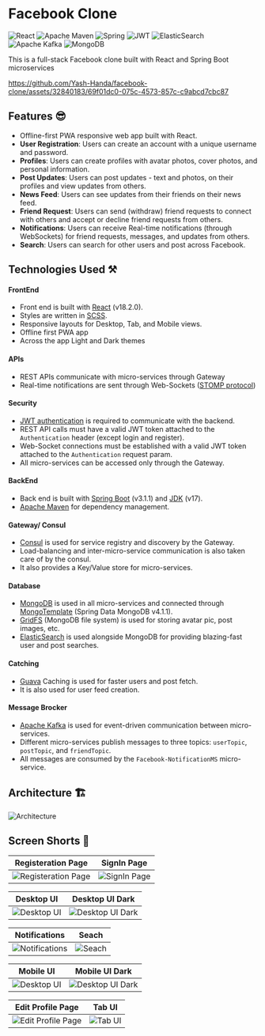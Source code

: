 # Facebook Clone

![React](https://img.shields.io/badge/react-%2320232a.svg?style=for-the-badge&logo=react&logoColor=%2361DAFB)
![Apache Maven](https://img.shields.io/badge/Apache%20Maven-C71A36?style=for-the-badge&logo=Apache%20Maven&logoColor=white)
![Spring](https://img.shields.io/badge/spring-%236DB33F.svg?style=for-the-badge&logo=spring&logoColor=white)
![JWT](https://img.shields.io/badge/JWT-black?style=for-the-badge&logo=JSON%20web%20tokens)
![ElasticSearch](https://img.shields.io/badge/-ElasticSearch-005571?style=for-the-badge&logo=elasticsearch)
![Apache Kafka](https://img.shields.io/badge/Apache%20Kafka-000?style=for-the-badge&logo=apachekafka)
![MongoDB](https://img.shields.io/badge/MongoDB-%234ea94b.svg?style=for-the-badge&logo=mongodb&logoColor=white)

This is a full-stack Facebook clone built with React and Spring Boot microservices

https://github.com/Yash-Handa/facebook-clone/assets/32840183/69f01dc0-075c-4573-857c-c9abcd7cbc87

## Features 😎

- Offline-first PWA responsive web app built with React.
- **User Registration**: Users can create an account with a unique username and password.
- **Profiles**: Users can create profiles with avatar photos, cover photos, and personal information.
- **Post Updates**: Users can post updates - text and photos, on their profiles and view updates from others.
- **News Feed**: Users can see updates from their friends on their news feed.
- **Friend Request**: Users can send (withdraw) friend requests to connect with others and accept or decline friend requests from others.
- **Notifications**: Users can receive Real-time notifications (through WebSockets) for friend requests, messages, and updates from others.
- **Search**: Users can search for other users and post across Facebook.

## Technologies Used ⚒️

#### FrontEnd

  - Front end is built with [React](https://react.dev/) (v18.2.0).
  - Styles are written in [SCSS](https://sass-lang.com/).
  - Responsive layouts for Desktop, Tab, and Mobile views.
  - Offline first PWA app
  - Across the app Light and Dark themes

#### APIs

  - REST APIs communicate with micro-services through Gateway
  - Real-time notifications are sent through Web-Sockets ([STOMP protocol](https://stomp.github.io/))

#### Security
  - [JWT authentication](https://jwt.io/) is required to communicate with the backend.
  - REST API calls must have a valid JWT token attached to the `Authentication` header (except login and register).
  - Web-Socket connections must be established with a valid JWT token attached to the `Authentication` request param.
  - All micro-services can be accessed only through the Gateway.

#### BackEnd
  - Back end is built with [Spring Boot](https://spring.io/projects/spring-boot) (v3.1.1) and [JDK](https://www.oracle.com/java) (v17).
  - [Apache Maven](https://maven.apache.org/) for dependency management.

#### Gateway/ Consul
  - [Consul](https://www.consul.io/) is used for service registry and discovery by the Gateway.
  - Load-balancing and inter-micro-service communication is also taken care of by the consul.
  - It also provides a Key/Value store for micro-services.

#### Database
  - [MongoDB](https://www.mongodb.com/) is used in all micro-services and connected through [MongoTemplate](https://docs.spring.io/spring-data/mongodb/docs/current/api/org/springframework/data/mongodb/core/MongoTemplate.html) (Spring Data MongoDB v4.1.1).
  - [GridFS](https://www.mongodb.com/docs/manual/core/gridfs/) (MongoDB file system) is used for storing avatar pic, post images, etc.
  - [ElasticSearch](https://www.elastic.co/) is used alongside MongoDB for providing blazing-fast user and post searches.

#### Catching
  - [Guava](https://github.com/google/guava) Caching is used for faster users and post fetch.
  - It is also used for user feed creation.

#### Message Brocker
  - [Apache Kafka](https://kafka.apache.org/) is used for event-driven communication between micro-services.
  - Different micro-services publish messages to three topics: `userTopic`, `postTopic`, and `friendTopic`.
  - All messages are consumed by the `Facebook-NotificationMS` micro-service.

## Architecture 🏗️

![Architecture](/.github/assets/FaceBook_Architecture.png?raw=true "Facebook Architecture Diagram")

## Screen Shorts 📸

| Registeration Page                                    | SignIn Page                                           |
| ----------------------------------------------------- | --------------------------------------------- |
| ![Registeration Page](/.github/assets/Register_Page.png) | ![SignIn Page](/.github/assets/SignIn_Page.png) |

| Desktop UI                                    | Desktop UI Dark                                           |
| ----------------------------------------------------- | --------------------------------------------- |
| ![Desktop UI](/.github/assets/Desktop_UI.png) | ![Desktop UI Dark](/.github/assets/Desktop_UI_Dark.png) |

| Notifications                                    |  Seach                              |
| ----------------------------------------------------- | --------------------------------------------- |
| ![Notifications](/.github/assets/Notifications.png) | ![Seach](/.github/assets/Seach.png) |

| Mobile UI                                    | Mobile UI Dark                                           |
| ----------------------------------------------------- | --------------------------------------------- |
| ![Desktop UI](/.github/assets/Mobile_UI.png) | ![Desktop UI Dark](/.github/assets/Mobile_UI_Dark.png) |

| Edit Profile Page                                    | Tab UI                                |
| ----------------------------------------------------- | --------------------------------------------- |
| ![Edit Profile Page](/.github/assets/Edit_Profile_Page.png) | ![Tab UI](/.github/assets/Tab_UI.png) |
